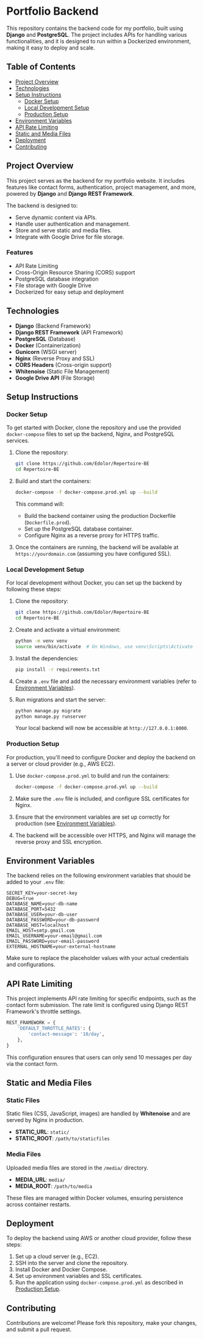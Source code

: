 
# Portfolio Backend

This repository contains the backend code for my portfolio, built using **Django** and **PostgreSQL**. The project includes APIs for handling various functionalities, and it is designed to run within a Dockerized environment, making it easy to deploy and scale.

## Table of Contents
- [Project Overview](#project-overview)
- [Technologies](#technologies)
- [Setup Instructions](#setup-instructions)
  - [Docker Setup](#docker-setup)
  - [Local Development Setup](#local-development-setup)
  - [Production Setup](#production-setup)
- [Environment Variables](#environment-variables)
- [API Rate Limiting](#api-rate-limiting)
- [Static and Media Files](#static-and-media-files)
- [Deployment](#deployment)
- [Contributing](#contributing)

## Project Overview

This project serves as the backend for my portfolio website. It includes features like contact forms, authentication, project management, and more, powered by **Django** and **Django REST Framework**.

The backend is designed to:
- Serve dynamic content via APIs.
- Handle user authentication and management.
- Store and serve static and media files.
- Integrate with Google Drive for file storage.

### Features
- API Rate Limiting
- Cross-Origin Resource Sharing (CORS) support
- PostgreSQL database integration
- File storage with Google Drive
- Dockerized for easy setup and deployment

## Technologies
- **Django** (Backend Framework)
- **Django REST Framework** (API Framework)
- **PostgreSQL** (Database)
- **Docker** (Containerization)
- **Gunicorn** (WSGI server)
- **Nginx** (Reverse Proxy and SSL)
- **CORS Headers** (Cross-origin support)
- **Whitenoise** (Static File Management)
- **Google Drive API** (File Storage)

## Setup Instructions

### Docker Setup
To get started with Docker, clone the repository and use the provided `docker-compose` files to set up the backend, Nginx, and PostgreSQL services.

1. Clone the repository:

   ```bash
   git clone https://github.com/Edolor/Repertoire-BE
   cd Repertoire-BE
   ```

2. Build and start the containers:

   ```bash
   docker-compose -f docker-compose.prod.yml up --build
   ```

   This command will:
   - Build the backend container using the production Dockerfile (`Dockerfile.prod`).
   - Set up the PostgreSQL database container.
   - Configure Nginx as a reverse proxy for HTTPS traffic.

3. Once the containers are running, the backend will be available at `https://yourdomain.com` (assuming you have configured SSL).

### Local Development Setup
For local development without Docker, you can set up the backend by following these steps:

1. Clone the repository:

   ```bash
   git clone https://github.com/Edolor/Repertoire-BE
   cd Repertoire-BE
   ```

2. Create and activate a virtual environment:

   ```bash
   python -m venv venv
   source venv/bin/activate  # On Windows, use venv\Scripts\Activate
   ```

3. Install the dependencies:

   ```bash
   pip install -r requirements.txt
   ```

4. Create a `.env` file and add the necessary environment variables (refer to [Environment Variables](#environment-variables)).

5. Run migrations and start the server:

   ```bash
   python manage.py migrate
   python manage.py runserver
   ```

   Your local backend will now be accessible at `http://127.0.0.1:8000`.

### Production Setup
For production, you'll need to configure Docker and deploy the backend on a server or cloud provider (e.g., AWS EC2).

1. Use `docker-compose.prod.yml` to build and run the containers:

   ```bash
   docker-compose -f docker-compose.prod.yml up --build
   ```

2. Make sure the `.env` file is included, and configure SSL certificates for Nginx.

3. Ensure that the environment variables are set up correctly for production (see [Environment Variables](#environment-variables)).

4. The backend will be accessible over HTTPS, and Nginx will manage the reverse proxy and SSL encryption.

## Environment Variables

The backend relies on the following environment variables that should be added to your `.env` file:

```env
SECRET_KEY=your-secret-key
DEBUG=true
DATABASE_NAME=your-db-name
DATABASE_PORT=5432
DATABASE_USER=your-db-user
DATABASE_PASSWORD=your-db-password
DATABASE_HOST=localhost
EMAIL_HOST=smtp.gmail.com
EMAIL_USERNAME=your-email@gmail.com
EMAIL_PASSWORD=your-email-password
EXTERNAL_HOSTNAME=your-external-hostname
```

Make sure to replace the placeholder values with your actual credentials and configurations.

## API Rate Limiting

This project implements API rate limiting for specific endpoints, such as the contact form submission. The rate limit is configured using Django REST Framework's throttle settings.

```python
REST_FRAMEWORK = {
    'DEFAULT_THROTTLE_RATES': {
        'contact-message': '10/day',
    },
}
```

This configuration ensures that users can only send 10 messages per day via the contact form.

## Static and Media Files

### Static Files

Static files (CSS, JavaScript, images) are handled by **Whitenoise** and are served by Nginx in production.

- **STATIC_URL**: `static/`
- **STATIC_ROOT**: `/path/to/staticfiles`

### Media Files

Uploaded media files are stored in the `/media/` directory.

- **MEDIA_URL**: `media/`
- **MEDIA_ROOT**: `/path/to/media`

These files are managed within Docker volumes, ensuring persistence across container restarts.

## Deployment

To deploy the backend using AWS or another cloud provider, follow these steps:

1. Set up a cloud server (e.g., EC2).
2. SSH into the server and clone the repository.
3. Install Docker and Docker Compose.
4. Set up environment variables and SSL certificates.
5. Run the application using `docker-compose.prod.yml` as described in [Production Setup](#production-setup).

## Contributing

Contributions are welcome! Please fork this repository, make your changes, and submit a pull request.